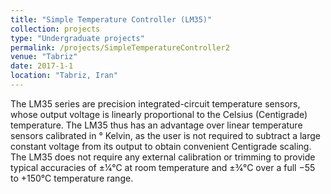 ```yaml
---
title: "Simple Temperature Controller (LM35)"
collection: projects
type: "Undergraduate projects"
permalink: /projects/SimpleTemperatureController2
venue: "Tabriz"
date: 2017-1-1
location: "Tabriz, Iran"
---
```

The LM35 series are precision integrated-circuit temperature sensors, whose output voltage is linearly proportional to the Celsius (Centigrade) temperature. The LM35 thus has an advantage over linear temperature sensors calibrated in ° Kelvin, as the user is not required to subtract a large constant voltage from its output to obtain convenient Centigrade scaling. The LM35 does not require any external calibration or trimming to provide typical accuracies of ±1⁄4°C at room temperature and ±3⁄4°C over a full −55 to +150°C temperature range.

